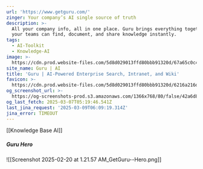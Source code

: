 ```yaml
---
url: 'https://www.getguru.com/'
zinger: Your company’s AI single source of truth
description: >-
  All your company info, all in one place. Guru brings everything together so
  your teams can find, document, and share knowledge instantly.
tags:
  - AI-Toolkit
  - Knowledge-AI
image: >-
  https://cdn.prod.website-files.com/5d8d029013ffd80bbb91320d/67a65c0c4ad3942cc0631529_OG-1%20(2).avif
site_name: Guru | AI
title: 'Guru | AI-Powered Enterprise Search, Intranet, and Wiki'
favicon: >-
  https://cdn.prod.website-files.com/5d8d029013ffd80bbb91320d/6216a216ddeacc2132e5b448_Guru_G_Black%20332.png
og_screenshot_url: >-
  https://og-screenshots-prod.s3.amazonaws.com/1366x768/80/false/42a6d83228ad764faf3ae0015e437e78dbdd92f475c9cd4fd5814e37cde8aaca.jpeg
og_last_fetch: 2025-03-07T05:19:46.541Z
last_jina_request: '2025-03-09T06:09:19.314Z'
jina_error: TIMEOUT
---
```

[[Knowledge Base AI]]

##### Guru Hero
![[Screenshot 2025-02-20 at 1.21.57 AM_GetGuru--Hero.png]]
